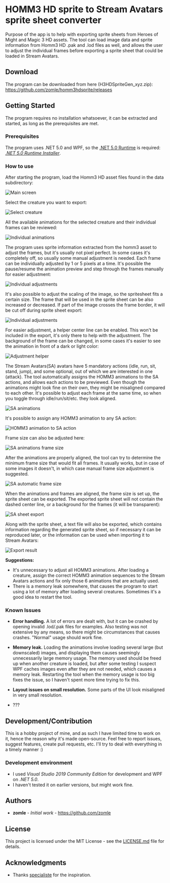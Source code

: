 # HOMM3 HD sprite to Stream Avatars sprite sheet converter

Purpose of the app is to help with exporting sprite sheets from Heroes of Might and Magic 3 HD assets. 
The tool can load image data and sprite information from Homm3 HD .pak and .lod files as well, and allows the user to adjust the 
individual frames before exporting a sprite sheet that could be loaded in Stream Avatars.

## Download

The program can be downloaded from here (H3HDSpriteGen_xyz.zip): https://github.com/zomle/homm3hdsprite/releases 

## Getting Started

The program requires no installation whatsoever, it can be extracted and started, as long as the prerequisites are met.

### Prerequisites

The program uses .NET 5.0 and WPF, so the [.NET 5.0 Runtime](https://dotnet.microsoft.com/download/dotnet/5.0) 
is required: [*.NET 5.0 Runtime Installer*](https://dotnet.microsoft.com/download/dotnet/thank-you/runtime-5.0.5-windows-x64-installer).

### How to use

After starting the program, load the Homm3 HD asset files found in the data subdirectory:

![Main screen](https://github.com/zomle/homm3hdsprite/raw/master/Resources/scr01_load.png)

Select the creature you want to export:

![Select creature](https://github.com/zomle/homm3hdsprite/raw/master/Resources/scr03_select.png)

All the available animations for the selected creature and their individual frames can be reviewed:

![Individual animations](https://github.com/zomle/homm3hdsprite/raw/master/Resources/scr04_sprites1.png)

The program uses sprite information extracted from the homm3 asset to adjust the frames, but it's usually not pixel perfect. 
In some cases it's completely off, so usually some manual adjustment is needed.
Each frame can be individually adjusted by 1 or 5 pixels at a time. It's possible the pause/resume the animation preview and 
step through the frames manually for easier adjustment:

![Individual adjustments](https://github.com/zomle/homm3hdsprite/raw/master/Resources/scr04_sprites2.png)

It's also possible to adjust the scaling of the image, so the spritesheet fits a certain size. The frame that will be used in 
the sprite sheet can be also increased or decreased. If part of the image crosses the frame border, it will be cut off during sprite sheet export:

![Individual adjustments](https://github.com/zomle/homm3hdsprite/raw/master/Resources/scr04_sprites3.png)

For easier adjustment, a helper center line can be enabled. This won't be included in the export, it's only there to help with 
the adjustment. The background of the frame can be changed, in some cases it's easier to see the animation in front of a dark or light color:

![Adjustment helper](https://github.com/zomle/homm3hdsprite/raw/master/Resources/scr05_adjust.png)

The Stream Avatars(SA) avatars have 5 mandatory actions (idle, run, sit, stand, jump), and some optional, out of which we are 
interested in one (attack). The tool automatically assigns the HOMM3 animations to the SA actions, and allows each actions to be 
previewed. Even though the animations might look fine on their own, they might be misaligned compared to each other. It's possible 
to adjust each frame at the same time, so when you toggle through idle/run/sit/etc. they look aligned.

![SA animations](https://github.com/zomle/homm3hdsprite/raw/master/Resources/scr06_saanimations1.png)

It's possible to assign any HOMM3 animation to any SA action:

![HOMM3 animation to SA action](https://github.com/zomle/homm3hdsprite/raw/master/Resources/scr07_saanimationhdsprite.png)

Frame size can also be adjusted here:

![SA animations frame size](https://github.com/zomle/homm3hdsprite/raw/master/Resources/scr06_saanimations2.png)

After the animations are properly aligned, the tool can try to determine the minimum frame size that would fit all frames. It 
usually works, but in case of some images it doesn't, in which case manual frame size adjustment is suggested.

![SA automatic frame size](https://github.com/zomle/homm3hdsprite/raw/master/Resources/scr08_saadjust.png)

When the animations and frames are aligned, the frame size is set up, the sprite sheet can be exported. The exported sprite sheet 
will not contain the dashed center line, or a background for the frames (it will be transparent):

![SA sheet export](https://github.com/zomle/homm3hdsprite/raw/master/Resources/scr09_export.png)

Along with the sprite sheet, a text file will also be exported, which contains information regarding the generated sprite sheet, 
so if necessary it can be reproduced later, or the information can be used when importing it to Stream Avatars:

![Export result](https://github.com/zomle/homm3hdsprite/raw/master/Resources/scr10_readysheet.png)

**Suggestions:**

* It's unnecessary to adjust all HOMM3 animations. After loading a creature, assign the correct HOMM3 animation sequences to the 
Stream Avatars actions and fix only those 6 animations that are actually used.
* There is a memory leak somewhere, that causes the program to start using a lot of memory after loading several creatures. Sometimes 
it's a good idea to restart the tool.

### Known Issues

* **Error handling.** A lot of errors are dealt with, but it can be crashed by opening invalid .lod/.pak files for examples. Also 
testing was not extensive by any means, so there might be circumstances that causes crashes. "Normal" usage should work fine.

* **Memory leak.** Loading the animations involve loading several large (but downscaled) images, and displaying them causes seemingly 
unnecessarily large memory usage. The memory used should be freed up when another creature is loaded, but after some testing I suspect 
WPF caches images even after they are not needed, which causes a memory leak. Restarting the tool when the memory usage is too big fixes 
the issue, so I haven't spent more time trying to fix this.

* **Layout issues on small resolution.** Some parts of the UI look misaligned in very small resolution. 

* ???

## Development/Contribution

This is a hobby project of mine, and as such I have limited time to work on it, hence the reason why it's made open-source.
Feel free to report issues, suggest features, create pull requests, etc. I'll try to deal with everything in a timely 
manner :)

### Development environment

* I used *Visual Studio 2019 Community Edition* for development and WPF on *.NET 5.0*. 
* I haven't tested it on earlier versions, but might work fine.

## Authors

* **zomle** - *Initial work* - https://github.com/zomle

## License

This project is licensed under the MIT License - see the [LICENSE.md](LICENSE.md) file for details.

## Acknowledgments

* Thanks [specialiste](https://www.twitch.tv/specialiste/) for the inspiration. 
